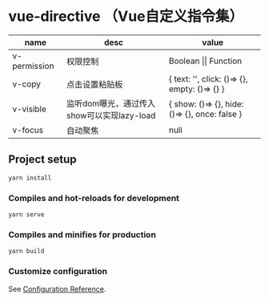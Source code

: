 # vue-directive （Vue自定义指令集）

| name | desc | value |
| - | - | - |
| v-permission | 权限控制 | Boolean &#124;&#124; Function |
| v-copy | 点击设置粘贴板 | { text: '', click: ()=> {}, empty: ()=> {} } | 
| v-visible | 监听dom曝光，通过传入show可以实现lazy-load | { show: ()=> {}, hide: ()=> {}, once: false } |
| v-focus | 自动聚焦 | null |

## Project setup
```
yarn install
```

### Compiles and hot-reloads for development
```
yarn serve
```

### Compiles and minifies for production
```
yarn build
```

### Customize configuration
See [Configuration Reference](https://cli.vuejs.org/config/).
